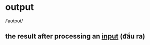 # output

/ˈaʊtpʊt/

## the result after processing an [input](../i/input-n.md#things-put-into-đầu-vào) (đầu ra)